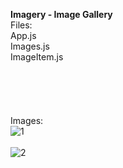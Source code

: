<b>Imagery - Image Gallery</b><br/>
Files:<br/>App.js<br/>Images.js<br/>ImageItem.js<br/>
<br/><br/><br/><br/><br/>
Images:<br/>
![1](https://github.com/user-attachments/assets/b9ae16b7-89fe-48a2-a51c-65ccc5048d77)
<br/>
<br/>
![2](https://github.com/user-attachments/assets/5c09a5c1-7a81-42b5-aeff-deab3cee6159)
